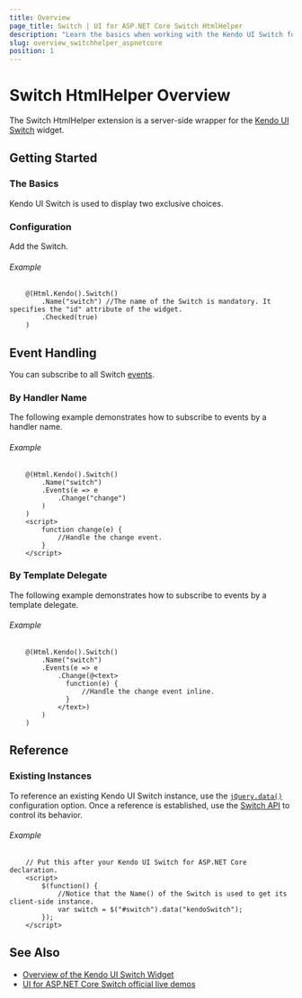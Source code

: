 ```yaml
---
title: Overview
page_title: Switch | UI for ASP.NET Core Switch HtmlHelper
description: "Learn the basics when working with the Kendo UI Switch for ASP.NET Core (MVC 6 or ASP.NET Core MVC)."
slug: overview_switchhelper_aspnetcore
position: 1
---
```


# Switch HtmlHelper Overview

The Switch HtmlHelper extension is a server-side wrapper for the [Kendo UI Switch](https://demos.telerik.com/kendo-ui/switch/index) widget.

## Getting Started

### The Basics

Kendo UI Switch is used to display two exclusive choices.

### Configuration

Add the Switch.

###### Example

```
    @(Html.Kendo().Switch()
        .Name("switch") //The name of the Switch is mandatory. It specifies the "id" attribute of the widget.
        .Checked(true)
    )
```

## Event Handling

You can subscribe to all Switch [events](https://docs.telerik.com/kendo-ui/api/javascript/ui/switch#events).

### By Handler Name

The following example demonstrates how to subscribe to events by a handler name.

###### Example

```
    @(Html.Kendo().Switch()
        .Name("switch")
        .Events(e => e
            .Change("change")
        )
    )
    <script>
        function change(e) {
            //Handle the change event.
        }
    </script>
```

### By Template Delegate

The following example demonstrates how to subscribe to events by a template delegate.

###### Example

```
    @(Html.Kendo().Switch()
        .Name("switch")
        .Events(e => e
            .Change(@<text>
              function(e) {
                  //Handle the change event inline.
              }
            </text>)
        )
    )
```

## Reference

### Existing Instances

To reference an existing Kendo UI Switch instance, use the [`jQuery.data()`](https://api.jquery.com/jQuery.data/) configuration option. Once a reference is established, use the [Switch API](https://docs.telerik.com/kendo-ui/api/javascript/ui/switch) to control its behavior.

###### Example

```
    // Put this after your Kendo UI Switch for ASP.NET Core declaration.
    <script>
        $(function() {
            //Notice that the Name() of the Switch is used to get its client-side instance.
            var switch = $("#switch").data("kendoSwitch");
        });
    </script>
```

## See Also

* [Overview of the Kendo UI Switch Widget](https://docs.telerik.com/kendo-ui/controls/editors/switch/overview)
* [UI for ASP.NET Core Switch official live demos](https://demos.telerik.com/aspnet-core/switch)
